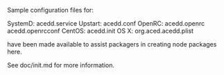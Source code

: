 Sample configuration files for:

SystemD: acedd.service
Upstart: acedd.conf
OpenRC:  acedd.openrc
         acedd.openrcconf
CentOS:  acedd.init
OS X:    org.aced.acedd.plist

have been made available to assist packagers in creating node packages here.

See doc/init.md for more information.
